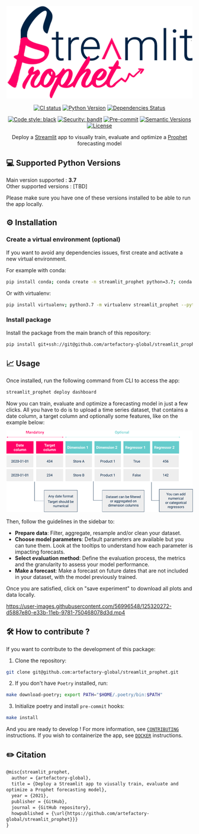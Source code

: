 <div align="center">

![](references/logo.png)

[![CI status](https://github.com/artefactory-global/streamlit_prophet/actions/workflows/ci.yml/badge.svg?branch%3Amain&event%3Apush)](https://github.com/artefactory-global/streamlit_prophet/actions/workflows/ci.yml?query=branch%3Amain)
[![Python Version](https://img.shields.io/badge/Python-3.7-informational.svg)](#supported-python-versions)
[![Dependencies Status](https://img.shields.io/badge/dependabots-active-informational.svg)](https://github.com/artefactory-global/streamlit_prophet}/pulls?utf8=%E2%9C%93&q=is%3Apr%20author%3Aapp%2Fdependabot)

[![Code style: black](https://img.shields.io/badge/code%20style-black-000000.svg)](https://github.com/psf/black)
[![Security: bandit](https://img.shields.io/badge/security-bandit-informational.svg)](https://github.com/PyCQA/bandit)
[![Pre-commit](https://img.shields.io/badge/pre--commit-enabled-informational?logo=pre-commit&logoColor=white)](https://github.com/artefactory-global/streamlit_prophet}/blob/main/.pre-commit-config.yaml)
[![Semantic Versions](https://img.shields.io/badge/%F0%9F%9A%80-semantic%20versions-informational.svg)](https://github.com/artefactory-global/streamlit_prophet/releases)
[![License](https://img.shields.io/badge/License-Private%20Use-informational.svg)](https://github.com/artefactory-global/streamlit_prophet}/blob/main/LICENSE)

Deploy a [Streamlit](https://streamlit.io/) app to visually train, evaluate and optimize a [Prophet](https://facebook.github.io/prophet/) forecasting model

</div>


## 💻 Supported Python Versions

<p>Main version supported : <strong>3.7</strong> <br>
Other supported versions : [TBD] </p>

Please make sure you have one of these versions installed to be able to run the app locally.


## ⚙️ Installation


### Create a virtual environment (optional)
If you want to avoid any dependencies issues, first create and activate a new virtual environment.

For example with conda:
```bash
pip install conda; conda create -n streamlit_prophet python=3.7; conda activate streamlit_prophet
```

Or with virtualenv:
```bash
pip install virtualenv; python3.7 -m virtualenv streamlit_prophet --python=python3.7; source streamlit_prophet/bin/activate
```


### Install package
Install the package from the main branch of this repository:

```bash
pip install git+ssh://git@github.com/artefactory-global/streamlit_prophet.git@main
```


## 📈 Usage

Once installed, run the following command from CLI to access the app:

```bash
streamlit_prophet deploy dashboard
```

Now you can train, evaluate and optimize a forecasting model in just a few clicks.
All you have to do is to upload a time series dataset, that contains a date column, a target column and optionally some features, like on the example below:

![](references/input_format.png)

Then, follow the guidelines in the sidebar to:

* <strong>Prepare data</strong>: Filter, aggregate, resample and/or clean your dataset.
* <strong>Choose model parameters</strong>: Default parameters are available but you can tune them.
Look at the tooltips to understand how each parameter is impacting forecasts.
* <strong>Select evaluation method</strong>: Define the evaluation process, the metrics and the granularity to
assess your model performance.
* <strong>Make a forecast</strong>: Make a forecast on future dates that are not included in your dataset,
with the model previously trained.

Once you are satisfied, click on "save experiment" to download all plots and data locally.

https://user-images.githubusercontent.com/56996548/125320272-d5887e80-e33b-11eb-9781-750468078d3d.mp4



## 🛠️ How to contribute ?

If you want to contribute to the development of this package:

1. Clone the repository:

```bash
git clone git@github.com:artefactory-global/streamlit_prophet.git
```

2. If you don't have `Poetry` installed, run:

```bash
make download-poetry; export PATH="$HOME/.poetry/bin:$PATH"
```

3. Initialize poetry and install `pre-commit` hooks:

```bash
make install
```

And you are ready to develop ! For more information, see [`CONTRIBUTING`](https://github.com/artefactory-global/streamlit_prophet/blob/main/CONTRIBUTING.md) instructions.
If you wish to containerize the app, see [`DOCKER`](https://github.com/artefactory-global/streamlit_prophet/blob/main/DOCKER.md) instructions.


## ✏️ Citation

```
@misc{streamlit_prophet,
  author = {artefactory-global},
  title = {Deploy a Streamlit app to viusally train, evaluate and optimize a Prophet forecasting model},
  year = {2021},
  publisher = {GitHub},
  journal = {GitHub repository},
  howpublished = {\url{https://github.com/artefactory-global/streamlit_prophet}}}
}
```
